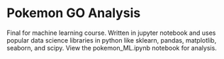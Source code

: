 # Pokemon GO Analysis

Final for machine learning course. Written in jupyter notebook and uses popular data science libraries in python like sklearn, pandas, matplotlib, seaborn, and scipy. View the pokemon_ML.ipynb notebook for analysis.
